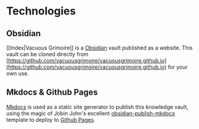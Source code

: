 # Technologies

## Obsidian
[[Index|Vacuous Grimoire]] is a [Obsidian](https://obsidian.md/) vault published as a website. This vault can be cloned directly from [https://github.com/vacuousgrimoire/vacuousgrimoire.github.io](https://github.com/vacuousgrimoire/vacuousgrimoire.github.io) for your own use.

## Mkdocs & Github Pages
[Mkdocs](https://www.mkdocs.org/) is used as a static site generator to publish this knowledge vault, using the magic of Jobin John's excellent [obsidian-publish-mkdocs](https://github.com/jobindjohn/obsidian-publish-mkdocs) template to deploy to [Github Pages](https://pages.github.com/).